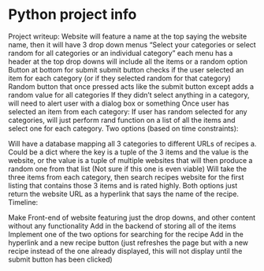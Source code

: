 # Python project info

Project writeup: Website will feature a name at the top saying the website name, then it will have 3 drop down menus “Select your categories or select random for all categories or an individual category” each menu has a header at the top drop downs will include all the items or a random option Button at bottom for submit submit button checks if the user selected an item for each category (or if they selected random for that category) Random button that once pressed acts like the submit button except adds a random value for all categories If they didn’t select anything in a category, will need to alert user with a dialog box or something Once user has selected an item from each category: If user has random selected for any categories, will just perform rand function on a list of all the items and select one for each category. Two options (based on time constraints):

Will have a database mapping all 3 categories to different URLs of recipes a.	Could be a dict where the key is a tuple of the 3 items and the value is the website, or the value is a tuple of multiple websites that will then produce a random one from that list
(Not sure if this one is even viable) Will take the three items from each category, then search recipes website for the first listing that contains those 3 items and is rated highly. Both options just return the website URL as a hyperlink that says the name of the recipe.
Timeline:

Make Front-end of website featuring just the drop downs, and other content without any functionality
Add in the backend of storing all of the items
Implement one of the two options for searching for the recipe
Add in the hyperlink and a new recipe button (just refreshes the page but with a new recipe instead of the one already displayed, this will not display until the submit button has been clicked)
